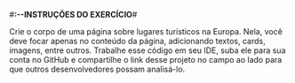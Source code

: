 #**:--INSTRUÇÕES DO EXERCÍCIO**#

Crie o corpo de uma página sobre lugares turísticos na Europa. Nela, você deve focar apenas no conteúdo da página, adicionando textos, cards, imagens, entre outros.
Trabalhe esse código em seu IDE, suba ele para sua conta no GitHub e compartilhe o link desse projeto no campo ao lado para que outros desenvolvedores possam analisá-lo.
